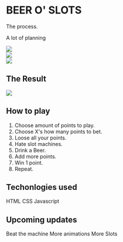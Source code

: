 <h1>BEER O' SLOTS</h1>

The process.

A lot of planning

<img src="https://rogandabe.photography/wp-content/uploads/2019/04/Beer_Glass_1.gif">
<br>
<img src="https://rogandabe.photography/wp-content/uploads/2019/04/IMG_4850.jpg">
<br>
<img src="https://rogandabe.photography/wp-content/uploads/2019/04/IMG_4838.jpg">
<br>
<h2> The Result</h2>
<img src="https://rogandabe.photography/wp-content/uploads/2019/04/Screen-Shot-2019-04-10-at-11.25.08-AM.png">
<br>
<h2>How to play</h2>
<ol>
  <li>Choose amount of points to play.</li>
  <li>Choose X's how many points to bet.</li>
  <li>Loose all your points.</li>
  <li>Hate slot machines.</li>
  <li>Drink a Beer.</li>
  <li>Add more points.</li>
  <li>Win 1 point.</li>
  <li>Repeat.</li>
 </ol>

<h2>Techonlogies used</h2>
HTML
CSS
Javascript

<br>
<h2> Upcoming updates</h2>
Beat the machine
More animations
More Slots
